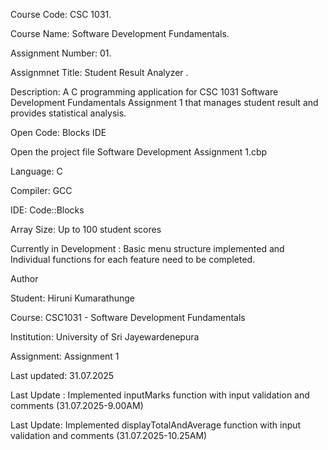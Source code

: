 Course Code: CSC 1031.

Course Name: Software Development Fundamentals.

Assignment Number: 01.

Assignmnet Title: Student Result Analyzer .

Description: A C programming application for CSC 1031 Software Development Fundamentals Assignment 1 that manages student result and provides statistical analysis.

Open Code: Blocks IDE

Open the project file Software Development Assignment 1.cbp

Language: C

Compiler: GCC

IDE: Code::Blocks

Array Size: Up to 100 student scores

Currently in Development : Basic menu structure implemented and Individual functions for each feature need to be completed.

 Author
 
Student: Hiruni Kumarathunge

Course: CSC1031 - Software Development Fundamentals

Institution: University of Sri Jayewardenepura

Assignment: Assignment 1

Last updated: 31.07.2025

Last Update : Implemented inputMarks function with input validation and comments (31.07.2025-9.00AM)

Last Update: Implemented displayTotalAndAverage function with input validation and comments (31.07.2025-10.25AM)
